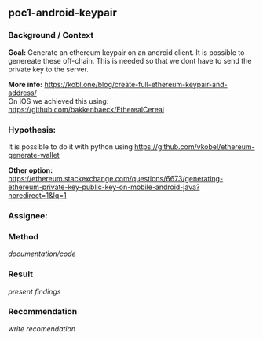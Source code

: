 ## poc1-android-keypair

### Background / Context
**Goal:** Generate an ethereum keypair on an android client. It is possible to genereate these off-chain. This is needed so that we dont have to send the private key to the server. 

**More info:** https://kobl.one/blog/create-full-ethereum-keypair-and-address/  
On iOS we achieved this using: https://github.com/bakkenbaeck/EtherealCereal

### Hypothesis:
It is possible to do it with python using https://github.com/vkobel/ethereum-generate-wallet

**Other option:** https://ethereum.stackexchange.com/questions/6673/generating-ethereum-private-key-public-key-on-mobile-android-java?noredirect=1&lq=1

### Assignee: 

### Method
*documentation/code*

### Result
*present findings*

### Recommendation
*write recomendation*
